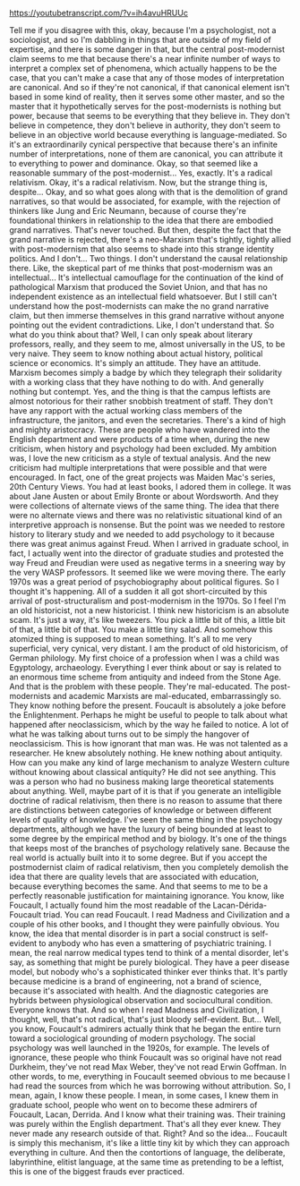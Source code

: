 https://youtubetranscript.com/?v=ih4avuHRUUc

 Tell me if you disagree with this, okay, because I'm a psychologist, not a sociologist, and so I'm dabbling in things that are outside of my field of expertise, and there is some danger in that, but the central post-modernist claim seems to me that because there's a near infinite number of ways to interpret a complex set of phenomena, which actually happens to be the case, that you can't make a case that any of those modes of interpretation are canonical. And so if they're not canonical, if that canonical element isn't based in some kind of reality, then it serves some other master, and so the master that it hypothetically serves for the post-modernists is nothing but power, because that seems to be everything that they believe in. They don't believe in competence, they don't believe in authority, they don't seem to believe in an objective world because everything is language-mediated. So it's an extraordinarily cynical perspective that because there's an infinite number of interpretations, none of them are canonical, you can attribute it to everything to power and dominance. Okay, so that seemed like a reasonable summary of the post-modernist... Yes, exactly. It's a radical relativism. Okay, it's a radical relativism. Now, but the strange thing is, despite... Okay, and so what goes along with that is the demolition of grand narratives, so that would be associated, for example, with the rejection of thinkers like Jung and Eric Neumann, because of course they're foundational thinkers in relationship to the idea that there are embodied grand narratives. That's never touched. But then, despite the fact that the grand narrative is rejected, there's a neo-Marxism that's tightly, tightly allied with post-modernism that also seems to shade into this strange identity politics. And I don't... Two things. I don't understand the causal relationship there. Like, the skeptical part of me thinks that post-modernism was an intellectual... It's intellectual camouflage for the continuation of the kind of pathological Marxism that produced the Soviet Union, and that has no independent existence as an intellectual field whatsoever. But I still can't understand how the post-modernists can make the no grand narrative claim, but then immerse themselves in this grand narrative without anyone pointing out the evident contradictions. Like, I don't understand that. So what do you think about that? Well, I can only speak about literary professors, really, and they seem to me, almost universally in the US, to be very naive. They seem to know nothing about actual history, political science or economics. It's simply an attitude. They have an attitude. Marxism becomes simply a badge by which they telegraph their solidarity with a working class that they have nothing to do with. And generally nothing but contempt. Yes, and the thing is that the campus leftists are almost notorious for their rather snobbish treatment of staff. They don't have any rapport with the actual working class members of the infrastructure, the janitors, and even the secretaries. There's a kind of high and mighty aristocracy. These are people who have wandered into the English department and were products of a time when, during the new criticism, when history and psychology had been excluded. My ambition was, I love the new criticism as a style of textual analysis. And the new criticism had multiple interpretations that were possible and that were encouraged. In fact, one of the great projects was Maiden Mac's series, 20th Century Views. You had at least books, I adored them in college. It was about Jane Austen or about Emily Bronte or about Wordsworth. And they were collections of alternate views of the same thing. The idea that there were no alternate views and there was no relativistic situational kind of an interpretive approach is nonsense. But the point was we needed to restore history to literary study and we needed to add psychology to it because there was great animus against Freud. When I arrived in graduate school, in fact, I actually went into the director of graduate studies and protested the way Freud and Freudian were used as negative terms in a sneering way by the very WASP professors. It seemed like we were moving there. The early 1970s was a great period of psychobiography about political figures. So I thought it's happening. All of a sudden it all got short-circuited by this arrival of post-structuralism and post-modernism in the 1970s. So I feel I'm an old historicist, not a new historicist. I think new historicism is an absolute scam. It's just a way, it's like tweezers. You pick a little bit of this, a little bit of that, a little bit of that. You make a little tiny salad. And somehow this atomized thing is supposed to mean something. It's all to me very superficial, very cynical, very distant. I am the product of old historicism, of German philology. My first choice of a profession when I was a child was Egyptology, archaeology. Everything I ever think about or say is related to an enormous time scheme from antiquity and indeed from the Stone Age. And that is the problem with these people. They're mal-educated. The post-modernists and academic Marxists are mal-educated, embarrassingly so. They know nothing before the present. Foucault is absolutely a joke before the Enlightenment. Perhaps he might be useful to people to talk about what happened after neoclassicism, which by the way he failed to notice. A lot of what he was talking about turns out to be simply the hangover of neoclassicism. This is how ignorant that man was. He was not talented as a researcher. He knew absolutely nothing. He knew nothing about antiquity. How can you make any kind of large mechanism to analyze Western culture without knowing about classical antiquity? He did not see anything. This was a person who had no business making large theoretical statements about anything. Well, maybe part of it is that if you generate an intelligible doctrine of radical relativism, then there is no reason to assume that there are distinctions between categories of knowledge or between different levels of quality of knowledge. I've seen the same thing in the psychology departments, although we have the luxury of being bounded at least to some degree by the empirical method and by biology. It's one of the things that keeps most of the branches of psychology relatively sane. Because the real world is actually built into it to some degree. But if you accept the postmodernist claim of radical relativism, then you completely demolish the idea that there are quality levels that are associated with education, because everything becomes the same. And that seems to me to be a perfectly reasonable justification for maintaining ignorance. You know, like Foucault, I actually found him the most readable of the Lacan-Dérida-Foucault triad. You can read Foucault. I read Madness and Civilization and a couple of his other books, and I thought they were painfully obvious. You know, the idea that mental disorder is in part a social construct is self-evident to anybody who has even a smattering of psychiatric training. I mean, the real narrow medical types tend to think of a mental disorder, let's say, as something that might be purely biological. They have a peer disease model, but nobody who's a sophisticated thinker ever thinks that. It's partly because medicine is a brand of engineering, not a brand of science, because it's associated with health. And the diagnostic categories are hybrids between physiological observation and sociocultural condition. Everyone knows that. And so when I read Madness and Civilization, I thought, well, that's not radical, that's just bloody self-evident. But... Well, you know, Foucault's admirers actually think that he began the entire turn toward a sociological grounding of modern psychology. The social psychology was well launched in the 1920s, for example. The levels of ignorance, these people who think Foucault was so original have not read Durkheim, they've not read Max Weber, they've not read Erwin Goffman. In other words, to me, everything in Foucault seemed obvious to me because I had read the sources from which he was borrowing without attribution. So, I mean, again, I know these people. I mean, in some cases, I knew them in graduate school, people who went on to become these admirers of Foucault, Lacan, Derrida. And I know what their training was. Their training was purely within the English department. That's all they ever knew. They never made any research outside of that. Right? And so the idea... Foucault is simply this mechanism, it's like a little tiny kit by which they can approach everything in culture. And then the contortions of language, the deliberate, labyrinthine, elitist language, at the same time as pretending to be a leftist, this is one of the biggest frauds ever practiced.